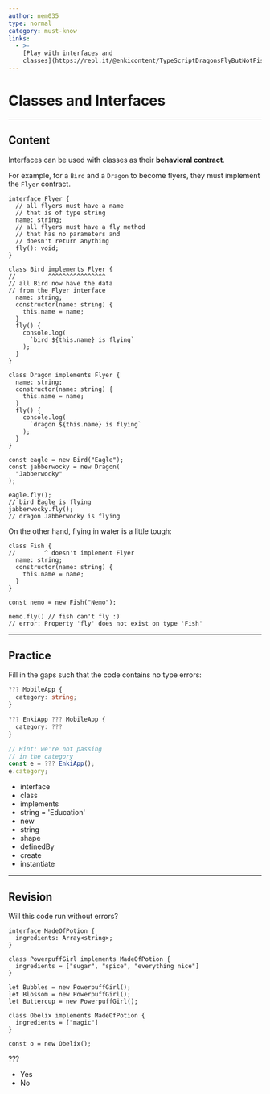 ```yaml
---
author: nem035
type: normal
category: must-know
links:
  - >-
    [Play with interfaces and
    classes](https://repl.it/@enkicontent/TypeScriptDragonsFlyButNotFish){website}
---
```


# Classes and Interfaces


---

## Content

Interfaces can be used with classes as their **behavioral contract**.

For example, for a `Bird` and a `Dragon` to become flyers, they must implement the `Flyer` contract.

```plain-text
interface Flyer {
  // all flyers must have a name
  // that is of type string
  name: string;
  // all flyers must have a fly method
  // that has no parameters and
  // doesn't return anything
  fly(): void;
}

class Bird implements Flyer {
//         ^^^^^^^^^^^^^^^^
// all Bird now have the data
// from the Flyer interface
  name: string;
  constructor(name: string) {
    this.name = name;
  }
  fly() {
    console.log(
      `bird ${this.name} is flying`
    );
  }
}

class Dragon implements Flyer {
  name: string;
  constructor(name: string) {
    this.name = name;
  }
  fly() {
    console.log(
      `dragon ${this.name} is flying`
    );
  }
}

const eagle = new Bird("Eagle");
const jabberwocky = new Dragon(
  "Jabberwocky"
);

eagle.fly();
// bird Eagle is flying
jabberwocky.fly();
// dragon Jabberwocky is flying
```

On the other hand, flying in water is a little tough:

```plain-text
class Fish {
//        ^ doesn't implement Flyer
  name: string;
  constructor(name: string) {
    this.name = name;
  }
}

const nemo = new Fish("Nemo");

nemo.fly() // fish can't fly :)
// error: Property 'fly' does not exist on type 'Fish'
```


---

## Practice

Fill in the gaps such that the code contains no type errors:

```ts
??? MobileApp {
  category: string;
}

??? EnkiApp ??? MobileApp {
  category: ???
}

// Hint: we're not passing
// in the category
const e = ??? EnkiApp();
e.category;
```

- interface
- class
- implements
- string = 'Education'
- new
- string
- shape
- definedBy
- create
- instantiate


---

## Revision

Will this code run without errors?

```plain-text
interface MadeOfPotion {
  ingredients: Array<string>;
}

class PowerpuffGirl implements MadeOfPotion {
  ingredients = ["sugar", "spice", "everything nice"]
}

let Bubbles = new PowerpuffGirl();
let Blossom = new PowerpuffGirl();
let Buttercup = new PowerpuffGirl();

class Obelix implements MadeOfPotion {
  ingredients = ["magic"]
}

const o = new Obelix();
```

???

- Yes
- No
 
